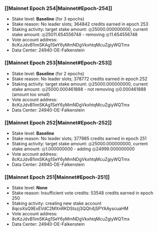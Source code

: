 ### [[Mainnet Epoch 254|Mainnet#Epoch-254]]
* Stake level: **Baseline** (for 3 epochs)
* Stake reason: No leader slots; 364842 credits earned in epoch 253
* Staking activity: target stake amount: ◎25000.000000000, current stake amount: ◎25011.654556748 - removing ◎11.654556748
* Vote account address: 8cKzJdvB1imSKAg1SeY6yMmNDgVkxhtqMcuZgiyWQTmx
* Data Center: 24940-DE-Falkenstein
### [[Mainnet Epoch 253|Mainnet#Epoch-253]]
* Stake level: **Baseline** (for 2 epochs)
* Stake reason: No leader slots; 378772 credits earned in epoch 252
* Staking activity: target stake amount: ◎25000.000000000, current stake amount: ◎25000.000461888 - not removing ◎0.000461888 (amount too small)
* Vote account address: 8cKzJdvB1imSKAg1SeY6yMmNDgVkxhtqMcuZgiyWQTmx
* Data Center: 24940-DE-Falkenstein
### [[Mainnet Epoch 252|Mainnet#Epoch-252]]
* Stake level: **Baseline**
* Stake reason: No leader slots; 377985 credits earned in epoch 251
* Staking activity: target stake amount: ◎25000.000000000, current stake amount: ◎1.000000000 - adding ◎24999.000000000
* Vote account address: 8cKzJdvB1imSKAg1SeY6yMmNDgVkxhtqMcuZgiyWQTmx
* Data Center: 24940-DE-Falkenstein
### [[Mainnet Epoch 251|Mainnet#Epoch-251]]
* Stake level: **None**
* Stake reason: Insufficient vote credits: 53548 credits earned in epoch 250
* Staking activity: creating new stake account 8qcoXsQ9ExEVdC2MXnRKDStszj3QQh4jSPYAAyscuaHM
* Vote account address: 8cKzJdvB1imSKAg1SeY6yMmNDgVkxhtqMcuZgiyWQTmx
* Data Center: 24940-DE-Falkenstein